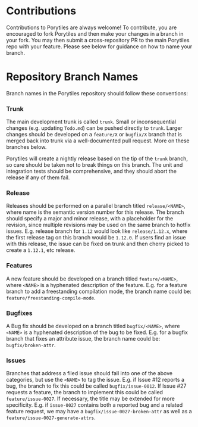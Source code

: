 # Contributions
Contributions to Porytiles are always welcome! To contribute, you are encouraged to fork Porytiles and then make your
changes in a branch in your fork. You may then submit a cross-repository PR to the main Porytiles repo with your
feature. Please see below for guidance on how to name your branch.

# Repository Branch Names
Branch names in the Porytiles repository should follow these conventions:

### Trunk
The main development trunk is called `trunk`. Small or inconsequential changes (e.g. updating `Todo.md`) can be pushed
directly to `trunk`. Larger changes should be developed on a `feature/X` or `bugfix/X` branch that is merged back into
trunk via a well-documented pull request. More on these branches below.

Porytiles will create a nightly release based on the tip of the `trunk` branch, so care should be taken not to break
things on this branch. The unit and integration tests should be comprehensive, and they should abort the release if any
of them fail.

### Release
Releases should be performed on a parallel branch titled `release/<NAME>`, where name is the semantic version number
for this release. The branch should specify a major and minor release, with a placeholder for the revision, since
multiple revisions may be used on the same branch to hotfix issues. E.g. release branch for `1.12` would look like
`release/1.12.x`, where the first release tag on this branch would be `1.12.0`. If users find an issue with this release,
the issue can be fixed on trunk and then cherry picked to create a `1.12.1`, etc release.

### Features
A new feature should be developed on a branch titled `feature/<NAME>`, where `<NAME>` is a hyphenated description of the
feature. E.g. for a feature branch to add a freestanding compilation mode, the branch name could be:
`feature/freestanding-compile-mode`.

### Bugfixes
A Bug fix should be developed on a branch titled `bugfix/<NAME>`, where `<NAME>` is a hyphenated description of the bug
to be fixed. E.g. for a bugfix branch that fixes an attribute issue, the branch name could be:
`bugfix/broken-attr`.

### Issues
Branches that address a filed issue should fall into one of the above categories, but use the `<NAME>` to tag the issue.
E.g. if Issue #12 reports a bug, the branch to fix this could be called `bugfix/issue-0012`. If Issue #27 requests a
feature, the branch to implement this could be called `feature/issue-0027`. If necessary, the title may be extended for
more specificity. E.g. if `issue-0027` contains both a reported bug and a related feature request, we may have a
`bugfix/issue-0027-broken-attr` as well as a `feature/issue-0027-generate-attrs`.
